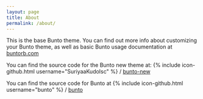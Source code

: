 ```yaml
---
layout: page
title: About
permalink: /about/
---
```


This is the base Bunto theme. You can find out more info about customizing your Bunto theme, as well as basic Bunto usage documentation at [buntorb.com](https://bunto.github.io/)

You can find the source code for the Bunto new theme at:
{% include icon-github.html username="SuriyaaKudoIsc" %} /
[bunto-new](https://github.com/SuriyaaKudoIsc/bunto-new)

You can find the source code for Bunto at
{% include icon-github.html username="bunto" %} /
[bunto](https://github.com/bunto/bunto)

